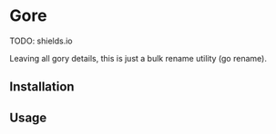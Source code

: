 # Gore

TODO: shields.io

Leaving all gory details, this is just a bulk rename utility (go rename).

## Installation

## Usage

